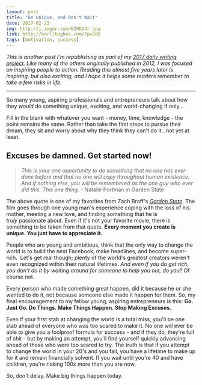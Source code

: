 ```yaml
---
layout: post
title: "Be Unique, and Don't Wait"
date: 2017-02-23
img: http://i.imgur.com/WZHD24r.jpg
link: http://karllhughes.com/?p=286
tags: [motivation, success]
---
```

*This is another post I'm republishing as part of my [2017 daily writing project](/posts/2017-writing-goal). Like many of the others originally published in 2012, I was focused on inspiring people to action. Reading this almost five years later is inspiring, but also exciting, and I hope it helps some readers remember to take a few risks in life.*

-----

So many young, aspiring professionals and entrepreneurs talk about how they _would_ do something unique, exciting, and world-changing if only...

Fill in the blank with whatever you want - money, time, knowledge - the point remains the same. Rather than take the first steps to pursue their dream, they sit and worry about why they think they can't do it...not yet at least. 

## Excuses be damned. Get started now!

> _This is your one opportunity to do something that no one has ever done before and that no one will copy throughout human existence. And if nothing else, you will be remembered as the one guy who ever did this. This one thing._ - Natalie Portman in Garden State

The above quote is one of my favorites from Zach Braff's _[Garden State](http://www.imdb.com/title/tt0333766/)_. The film goes through one young man's experience coping with the loss of his mother, meeting a new love, and finding something that he is _truly_ passionate about. Even if it's not your favorite movie, there is something to be taken from that quote. **Every moment you create is unique. You just have to appreciate it.**

People who are young and ambitious, think that the only way to change the world is to build the next Facebook, make headlines, and become super-rich.  Let's get real though; plenty of the world's greatest creators weren't even recognized within their natural lifetimes. _And even if you do get rich, you don't do it by waiting around for someone to help you out, do you?_ Of course not.

Every person who made something great happen, did it because he or she wanted to do it, not because someone else made it happen for them. So, my final encouragement to my fellow young, aspiring entrepreneurs is this: **Go. Just Go. Do Things. Make Things Happen. Stop Making Excuses.**

Even if your first stab at changing the world is a total miss, you'll be one stab ahead of everyone who was too scared to make it. No one will ever be able to give you a foolproof formula for success - and if they do, they're full of shit - but by making an attempt, you'll find yourself quickly advancing ahead of those who were too scared to try. The truth is that if you attempt to change the world in your 20's and you fail, you have a lifetime to make up for it and remain financially solvent. If you wait until you're 40 and have children, you're risking 100x more than you are now.

So, don't delay. Make big things happen today.

